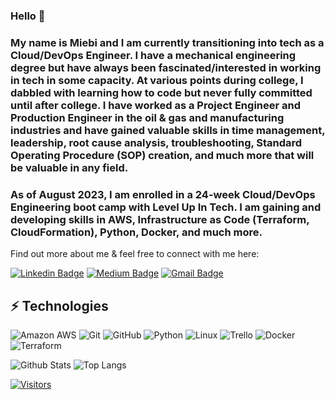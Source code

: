 ### Hello 👋

<!-- Introduce yourself and give a brief introduction about yourself here.  Also include what tech you're interested in and what you are currently learning -->
### My name is Miebi and I am currently transitioning into tech as a Cloud/DevOps Engineer. I have a mechanical engineering degree but have always been fascinated/interested in working in tech in some capacity. At various points during college, I dabbled with learning how to code but never fully committed until after college. I have worked as a Project Engineer and Production Engineer in the oil & gas and manufacturing industries and have gained valuable skills in time management, leadership, root cause analysis, troubleshooting, Standard Operating Procedure (SOP) creation, and much more that will be valuable in any field.

### As of August 2023, I am enrolled in a 24-week Cloud/DevOps Engineering boot camp with Level Up In Tech. I am gaining and developing skills in AWS, Infrastructure as Code (Terraform, CloudFormation), Python, Docker, and much more.

Find out more about me & feel free to connect with me here:

<!-- Replace the fields below with the information requested. Remember to remove the encapsulating <> characters. For spaces in names, use %20 (e.g. Broadus%20Palmer) -->

[![Linkedin Badge](https://img.shields.io/badge/-Miebi%20Ogun-blue?style=flat-square&logo=Linkedin&logoColor=white&link=https://www.linkedin.com/in/tamaramiebi-ogun/)](https://www.linkedin.com/in/tamaramiebi-ogun/)
[![Medium Badge](https://img.shields.io/badge/Miebi%20Ogun-12100E?style=flat-square&logo=medium&logoColor=white&link=https://medium.com/@tamogun)](https://medium.com/@tamogun)
[![Gmail Badge](https://img.shields.io/badge/-miebi426@gmail.com-c14438?style=flat-square&logo=Gmail&logoColor=white&link=mailto:miebi426@gmail.com)](mailto:miebi426@gmail.com)

## ⚡ Technologies

<!-- Check out the Badges folder for more badges -->

![Amazon AWS](https://img.shields.io/badge/Amazon%20AWS-232F3E?style=flat-square&logo=amazon-aws)
![Git](https://img.shields.io/badge/-Git-black?style=flat-square&logo=git)
![GitHub](https://img.shields.io/badge/-GitHub-181717?style=flat-square&logo=github)
![Python](https://img.shields.io/badge/-Python-black?style=flat-square&logo=Python)
![Linux](https://img.shields.io/badge/Linux-FCC624?style=flat-square&logo=linux&logoColor=black)
![Trello](https://img.shields.io/badge/Trello-%23026AA7.svg?style=flat-square&logo=Trello&logoColor=white)
![Docker](https://img.shields.io/badge/docker-%230db7ed.svg?style=for-the-badge&logo=docker&logoColor=white)
![Terraform](https://img.shields.io/badge/terraform-%235835CC.svg?style=for-the-badge&logo=terraform&logoColor=white)

<!-- Replace the fields below with the information requested. Remember to remove the encapsulating <> characters. -->

![Github Stats](https://github-readme-stats.vercel.app/api?username=MiebiO&count_private=true&show_icons=true&include_all_commits=true)
![Top Langs](https://github-readme-stats.vercel.app/api/top-langs/?username=MiebiO&hide=TeX&layout=compact)


[![Visitors](https://api.visitorbadge.io/api/visitors?path=MiebiO%2FMiebiO&label=VISITORS&countColor=%23263759)](https://visitorbadge.io/status?path=MiebiO%2FMiebiO)
